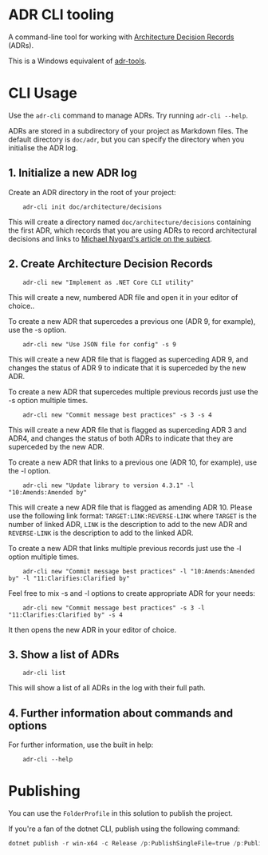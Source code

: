 # ADR CLI tooling

A command-line tool for working with [Architecture Decision Records][ADRs] (ADRs).

This is a Windows equivalent of [adr-tools](https://github.com/npryce/adr-tools).

# CLI Usage

Use the `adr-cli` command to manage ADRs.  Try running `adr-cli --help`.

ADRs are stored in a subdirectory of your project as Markdown files. 
The default directory is `doc/adr`, but you can specify the directory
when you initialise the ADR log.

## 1. Initialize a new ADR log

Create an ADR directory in the root of your project:

        adr-cli init doc/architecture/decisions

This will create a directory named `doc/architecture/decisions` 
containing the first ADR, which records that you are using ADRs
to record architectural decisions and links to 
[Michael Nygard's article on the subject][ADRs].

## 2. Create Architecture Decision Records

        adr-cli new "Implement as .NET Core CLI utility"

This will create a new, numbered ADR file and open it in your editor of choice..

To create a new ADR that supercedes a previous one (ADR 9, for example), use the -s option.

        adr-cli new "Use JSON file for config" -s 9

This will create a new ADR file that is flagged as superceding ADR 9, and changes the status of ADR 9 to indicate that it is superceded by the new ADR.

To create a new ADR that supercedes multiple previous records just use the -s option multiple times.

        adr-cli new "Commit message best practices" -s 3 -s 4

This will create a new ADR file that is flagged as superceding ADR 3 and ADR4, and changes the status of both ADRs to indicate that they are superceded by the new ADR. 

To create a new ADR that links to a previous one (ADR 10, for example), use the -l option.

        adr-cli new "Update library to version 4.3.1" -l "10:Amends:Amended by"

This will create a new ADR file that is flagged as amending ADR 10. Please use the following link format: `TARGET:LINK:REVERSE-LINK` where `TARGET` is the number of linked ADR, `LINK` is the description to add to the new ADR and `REVERSE-LINK` is the description to add to the linked ADR.

To create a new ADR that links multiple previous records just use the -l option multiple times.

        adr-cli new "Commit message best practices" -l "10:Amends:Amended by" -l "11:Clarifies:Clarified by"

Feel free to mix -s and -l options to create appropriate ADR for your needs:

        adr-cli new "Commit message best practices" -s 3 -l "11:Clarifies:Clarified by" -s 4

It then opens the new ADR in your editor of choice.

## 3. Show a list of ADRs

        adr-cli list

This will show a list of all ADRs in the log with their full path.

## 4. Further information about commands and options

For further information, use the built in help:

        adr-cli --help


# Publishing

You can use the `FolderProfile` in this solution to publish the project.

If you're a fan of the dotnet CLI, publish using the following command:

```powershell
dotnet publish -r win-x64 -c Release /p:PublishSingleFile=true /p:PublishTrimmed=true
```

[ADRs]: http://thinkrelevance.com/blog/2011/11/15/documenting-architecture-decisions